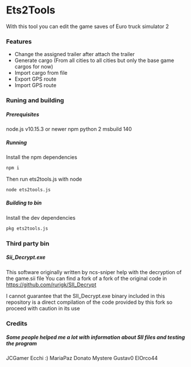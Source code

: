 # Ets2Tools

With this tool you can edit the game saves of Euro truck simulator 2

### Features
- Change the assigned trailer after attach the trailer
- Generate cargo (From all cities to all cities but only the base game cargos for now)
- Import cargo from file
- Export GPS route
- Import GPS route

### Runing and building

##### Prerequisites
node.js v10.15.3 or newer
npm
python 2
msbuild 140

##### Running
Install the npm dependencies
```bash
npm i
```
Then run ets2tools.js with node
```bash
node ets2tools.js
```
##### Building to bin
Install the dev dependencies
```bash
pkg ets2tools.js
```

### Third party bin

##### Sii_Decrypt.exe
This software originally written by ncs-sniper help with the decryption of the game.sii file
You can find a fork of a fork of the original code in https://github.com/rurigk/SII_Decrypt

I cannot guarantee that the SII_Decrypt.exe binary included in this repository is a direct compilation of the code provided by this fork so proceed with caution in its use

### Credits
##### Some people helped me a lot with information about SII files and testing the program

JCGamer
Ecchi :)
MariaPaz
Donato
Mystere
Gustav0
ElOrco44